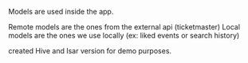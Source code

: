 Models are used inside the app.

Remote models are the ones from the external api (ticketmaster)
Local models are the ones we use locally (ex: liked events or search history)

created Hive and Isar version for demo purposes.